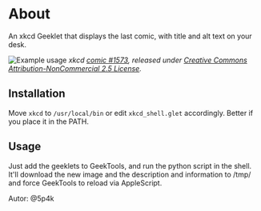 About
=====
An xkcd Geeklet that displays the last comic, with title and alt text on your desk.

![Example usage](https://cloud.githubusercontent.com/assets/3787759/9703808/fa8e6218-548e-11e5-8586-c1aea1ca1847.png)
*xkcd [comic #1573](http://xkcd.com/1573/), released under [Creative Commons Attribution-NonCommercial 2.5 License](http://creativecommons.org/licenses/by-nc/2.5/).*

Installation
------------
Move `xkcd` to `/usr/local/bin` or edit `xkcd_shell.glet` accordingly.
Better if you place it in the PATH.

Usage
-----
Just add the geeklets to GeekTools, and run the python script in the shell. It'll download the new image and the description and information to /tmp/ and force GeekTools to reload via AppleScript.


Autor: @5p4k